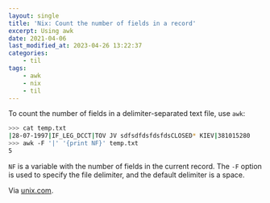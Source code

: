 ```yaml
---
layout: single
title: 'Nix: Count the number of fields in a record'
excerpt: Using awk
date: 2021-04-06
last_modified_at: 2023-04-26 13:22:37
categories:
    - til
tags:
    - awk
    - nix
    - til
---
```


To count the number of fields in a delimiter-separated text file, use `awk`:

```bash
>>> cat temp.txt
|28-07-1997|IF_LEG_DCCT|TOV JV sdfsdfdsfdsfdsCLOSED* KIEV|381015280
>>> awk -F '|' '{print NF}' temp.txt
5
```

`NF` is a variable with the number of fields in the current record.
The `-F` option is used to specify the file delimiter, and the default delimiter is a space.

Via [unix.com](https://www.unix.com/shell-programming-and-scripting/48535-how-count-number-fields-record.html).
